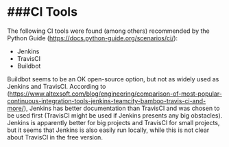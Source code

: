 ###CI Tools
===========
The following CI tools were found (among others) recommended by the Python Guide (https://docs.python-guide.org/scenarios/ci/):
- Jenkins
- TravisCI
- Buildbot

Buildbot seems to be an OK open-source option, but not as widely used as Jenkins and TravisCI. According to (https://www.altexsoft.com/blog/engineering/comparison-of-most-popular-continuous-integration-tools-jenkins-teamcity-bamboo-travis-ci-and-more/), Jenkins has better documentation than TravisCI and was chosen to be used first (TravisCI might be used if Jenkins presents any big obstacles). Jenkins is apparently better for big projects and TravisCI for small projects, but it seems that Jenkins is also easily run locally, while this is not clear about TravisCI in the free version.